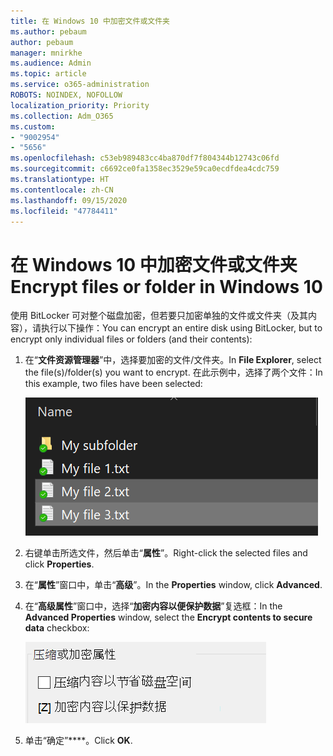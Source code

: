 ```yaml
---
title: 在 Windows 10 中加密文件或文件夹
ms.author: pebaum
author: pebaum
manager: mnirkhe
ms.audience: Admin
ms.topic: article
ms.service: o365-administration
ROBOTS: NOINDEX, NOFOLLOW
localization_priority: Priority
ms.collection: Adm_O365
ms.custom:
- "9002954"
- "5656"
ms.openlocfilehash: c53eb989483cc4ba870df7f804344b12743c06fd
ms.sourcegitcommit: c6692ce0fa1358ec3529e59ca0ecdfdea4cdc759
ms.translationtype: HT
ms.contentlocale: zh-CN
ms.lasthandoff: 09/15/2020
ms.locfileid: "47784411"
---
```

# <a name="encrypt-files-or-folder-in-windows-10"></a><span data-ttu-id="e9219-102">在 Windows 10 中加密文件或文件夹</span><span class="sxs-lookup"><span data-stu-id="e9219-102">Encrypt files or folder in Windows 10</span></span>

<span data-ttu-id="e9219-103">使用 BitLocker 可对整个磁盘加密，但若要只加密单独的文件或文件夹（及其内容），请执行以下操作：</span><span class="sxs-lookup"><span data-stu-id="e9219-103">You can encrypt an entire disk using BitLocker, but to encrypt only individual files or folders (and their contents):</span></span>

1. <span data-ttu-id="e9219-104">在“**文件资源管理器**”中，选择要加密的文件/文件夹。</span><span class="sxs-lookup"><span data-stu-id="e9219-104">In **File Explorer**, select the file(s)/folder(s) you want to encrypt.</span></span> <span data-ttu-id="e9219-105">在此示例中，选择了两个文件：</span><span class="sxs-lookup"><span data-stu-id="e9219-105">In this example, two files have been selected:</span></span>

    ![选择要加密的文件或文件夹](media/select-for-encrypting.png)

2. <span data-ttu-id="e9219-107">右键单击所选文件，然后单击“**属性**”。</span><span class="sxs-lookup"><span data-stu-id="e9219-107">Right-click the selected files and click **Properties**.</span></span>

3. <span data-ttu-id="e9219-108">在“**属性**”窗口中，单击“**高级**”。</span><span class="sxs-lookup"><span data-stu-id="e9219-108">In the **Properties** window, click **Advanced**.</span></span>

4. <span data-ttu-id="e9219-109">在“**高级属性**”窗口中，选择“**加密内容以便保护数据**”复选框：</span><span class="sxs-lookup"><span data-stu-id="e9219-109">In the **Advanced Properties** window, select the **Encrypt contents to secure data** checkbox:</span></span>

    ![加密内容](media/encrypt-contents.png)

5. <span data-ttu-id="e9219-111">单击“确定”\*\*\*\*。</span><span class="sxs-lookup"><span data-stu-id="e9219-111">Click **OK**.</span></span>
